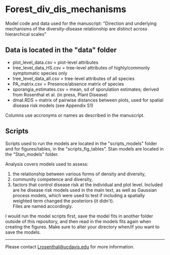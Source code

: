 # Forest_div_dis_mechanisms
Model code and data used for the manuscript: "Direction and underlying mechanisms of the diversity-disease relationship are distinct across hierarchical scales"

## Data is located in the "data" folder
- plot_level_data.csv = plot-level attributes  
- tree_level_data_HS.csv = tree-level attributes of highly/commonly symptomatic species only  
- tree_level_data_all.csv = tree-level attributes of all species  
- PA_matrix.csv = Presence/absence matrix of species  
- sporangia_estimates.csv = mean, sd of sporulation estimates; derived from Rosenthal et al. (in press, Plant Disease)  
- dmat.RDS = matrix of pairwise distances between plots, used for spatial disease risk models (see Appendix S1)  

Columns use accronyms or names as described in the manuscript.  

## Scripts 
Scripts used to run the models are located in the "scripts_models" folder and for figures/tables, in the "scripts_fig_tables". Stan models are located in the "Stan_models" folder.  

Analysis covers models used to assess:  

1. the relationship between various forms of density and diversity,   
2. community competence and diversity,  
3. factors that control disease risk at the individual and plot level. Included are he disease risk models used in the main text, as well as Gaussian process models, which were used to test if including a spatially weighted term changed the posteriors (it didn't).  
Files are named accordingly.  

I would run the model scripts first, save the model fits in another folder outside of this repository, and then read in the models fits again when creating the figures. Make sure to alter your directory when/if you want to save the models.  



----
Please contact Lrosenthal@ucdavis.edu for more information.  
